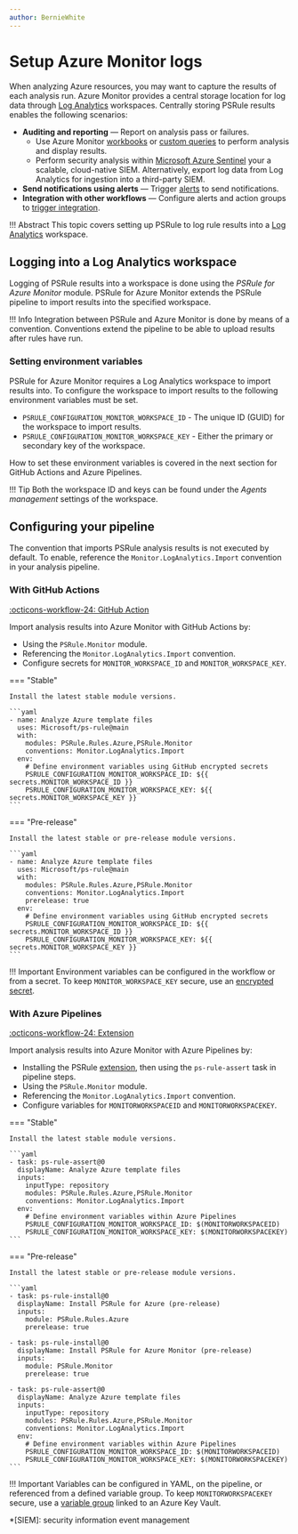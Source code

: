 ```yaml
---
author: BernieWhite
---
```


# Setup Azure Monitor logs

When analyzing Azure resources, you may want to capture the results of each analysis run.
Azure Monitor provides a central storage location for log data through [Log Analytics][1] workspaces.
Centrally storing PSRule results enables the following scenarios:

- **Auditing and reporting** &mdash; Report on analysis pass or failures.
  - Use Azure Monitor [workbooks][4] or [custom queries][3] to perform analysis and display results.
  - Perform security analysis within [Microsoft Azure Sentinel][2] your a scalable, cloud-native SIEM.
    Alternatively, export log data from Log Analytics for ingestion into a third-party SIEM.
- **Send notifications using alerts** &mdash; Trigger [alerts][5] to send notifications.
- **Integration with other workflows** &mdash; Configure alerts and action groups to [trigger integration][6].

!!! Abstract
    This topic covers setting up PSRule to log rule results into a [Log Analytics][1] workspace.

  [1]: https://docs.microsoft.com/azure/azure-monitor/logs/log-analytics-overview
  [2]: https://docs.microsoft.com/azure/sentinel/overview
  [3]: https://docs.microsoft.com/azure/azure-monitor/logs/queries
  [4]: https://docs.microsoft.com/azure/azure-monitor/visualize/workbooks-overview
  [5]: https://docs.microsoft.com/azure/azure-monitor/alerts/alerts-log
  [6]: https://docs.microsoft.com/azure/azure-monitor/alerts/alerts-common-schema-integrations

## Logging into a Log Analytics workspace

Logging of PSRule results into a workspace is done using the _PSRule for Azure Monitor_ module.
PSRule for Azure Monitor extends the PSRule pipeline to import results into the specified workspace.

!!! Info
    Integration between PSRule and Azure Monitor is done by means of a convention.
    Conventions extend the pipeline to be able to upload results after rules have run.

### Setting environment variables

PSRule for Azure Monitor requires a Log Analytics workspace to import results into.
To configure the workspace to import results to the following environment variables must be set.

- `PSRULE_CONFIGURATION_MONITOR_WORKSPACE_ID` - The unique ID (GUID) for the workspace to import results.
- `PSRULE_CONFIGURATION_MONITOR_WORKSPACE_KEY` - Either the primary or secondary key of the workspace.

How to set these environment variables is covered in the next section for GitHub Actions and Azure Pipelines.

!!! Tip
    Both the workspace ID and keys can be found under the _Agents management_ settings of the workspace.

## Configuring your pipeline

The convention that imports PSRule analysis results is not executed by default.
To enable, reference the `Monitor.LogAnalytics.Import` convention in your analysis pipeline.

### With GitHub Actions

[:octicons-workflow-24: GitHub Action][7]

Import analysis results into Azure Monitor with GitHub Actions by:

- Using the `PSRule.Monitor` module.
- Referencing the `Monitor.LogAnalytics.Import` convention.
- Configure secrets for `MONITOR_WORKSPACE_ID` and `MONITOR_WORKSPACE_KEY`.

=== "Stable"

    Install the latest stable module versions.

    ```yaml
    - name: Analyze Azure template files
      uses: Microsoft/ps-rule@main
      with:
        modules: PSRule.Rules.Azure,PSRule.Monitor
        conventions: Monitor.LogAnalytics.Import
      env:
        # Define environment variables using GitHub encrypted secrets
        PSRULE_CONFIGURATION_MONITOR_WORKSPACE_ID: ${{ secrets.MONITOR_WORKSPACE_ID }}
        PSRULE_CONFIGURATION_MONITOR_WORKSPACE_KEY: ${{ secrets.MONITOR_WORKSPACE_KEY }}
    ```

=== "Pre-release"

    Install the latest stable or pre-release module versions.

    ```yaml
    - name: Analyze Azure template files
      uses: Microsoft/ps-rule@main
      with:
        modules: PSRule.Rules.Azure,PSRule.Monitor
        conventions: Monitor.LogAnalytics.Import
        prerelease: true
      env:
        # Define environment variables using GitHub encrypted secrets
        PSRULE_CONFIGURATION_MONITOR_WORKSPACE_ID: ${{ secrets.MONITOR_WORKSPACE_ID }}
        PSRULE_CONFIGURATION_MONITOR_WORKSPACE_KEY: ${{ secrets.MONITOR_WORKSPACE_KEY }}
    ```

!!! Important
    Environment variables can be configured in the workflow or from a secret.
    To keep `MONITOR_WORKSPACE_KEY` secure, use an [encrypted secret][8].

  [7]: https://github.com/marketplace/actions/psrule
  [8]: https://docs.github.com/actions/reference/encrypted-secrets

### With Azure Pipelines

[:octicons-workflow-24: Extension][9]

Import analysis results into Azure Monitor with Azure Pipelines by:

- Installing the PSRule [extension][9], then using the `ps-rule-assert` task in pipeline steps.
- Using the `PSRule.Monitor` module.
- Referencing the `Monitor.LogAnalytics.Import` convention.
- Configure variables for `MONITORWORKSPACEID` and `MONITORWORKSPACEKEY`.

=== "Stable"

    Install the latest stable module versions.

    ```yaml
    - task: ps-rule-assert@0
      displayName: Analyze Azure template files
      inputs:
        inputType: repository
        modules: PSRule.Rules.Azure,PSRule.Monitor
        conventions: Monitor.LogAnalytics.Import
      env:
        # Define environment variables within Azure Pipelines
        PSRULE_CONFIGURATION_MONITOR_WORKSPACE_ID: $(MONITORWORKSPACEID)
        PSRULE_CONFIGURATION_MONITOR_WORKSPACE_KEY: $(MONITORWORKSPACEKEY)
    ```

=== "Pre-release"

    Install the latest stable or pre-release module versions.

    ```yaml
    - task: ps-rule-install@0
      displayName: Install PSRule for Azure (pre-release)
      inputs:
        module: PSRule.Rules.Azure
        prerelease: true

    - task: ps-rule-install@0
      displayName: Install PSRule for Azure Monitor (pre-release)
      inputs:
        module: PSRule.Monitor
        prerelease: true

    - task: ps-rule-assert@0
      displayName: Analyze Azure template files
      inputs:
        inputType: repository
        modules: PSRule.Rules.Azure,PSRule.Monitor
        conventions: Monitor.LogAnalytics.Import
      env:
        # Define environment variables within Azure Pipelines
        PSRULE_CONFIGURATION_MONITOR_WORKSPACE_ID: $(MONITORWORKSPACEID)
        PSRULE_CONFIGURATION_MONITOR_WORKSPACE_KEY: $(MONITORWORKSPACEKEY)
    ```

!!! Important
    Variables can be configured in YAML, on the pipeline, or referenced from a defined variable group.
    To keep `MONITORWORKSPACEKEY` secure, use a [variable group][10] linked to an Azure Key Vault.

  [9]: https://marketplace.visualstudio.com/items?itemName=bewhite.ps-rule
  [10]: https://docs.microsoft.com/azure/devops/pipelines/library/variable-groups

*[SIEM]: security information event management
